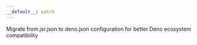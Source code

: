 ```yaml
---
__default__: patch
---
```


Migrate from jsr.json to deno.json configuration for better Deno ecosystem compatibility

